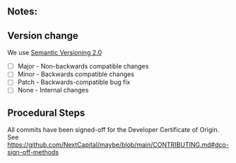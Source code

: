 ## **Notes:**

<!--

🚨 THIS REPO IS PUBLIC! Be mindful of what you post here. 🚨

-->

## Version change

We use [Semantic Versioning 2.0](https://semver.org/)

- [ ] Major - Non-backwards compatible changes
- [ ] Minor - Backwards compatible changes
- [ ] Patch - Backwards-compatible bug fix
- [ ] None - Internal changes

## Procedural Steps

All commits have been signed-off for the Developer Certificate of Origin. See https://github.com/NextCapital/maybe/blob/main/CONTRIBUTING.md#dco-sign-off-methods

